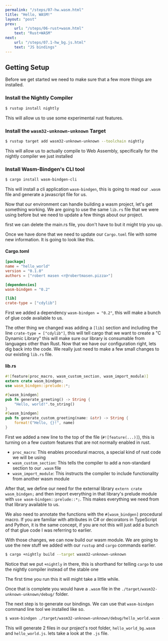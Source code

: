 ```yaml
---
permalink: "/steps/07-hw.wasm.html"
title: "Hello, WASM!"
layout: "post"
prev: 
    url: "/steps/06-rust+wasm.html"
    text: "Rust+WASM"
next:
    url: "/steps/07.1-hw_bg.js.html"
    text: "JS bindings"
---
```

## Getting Setup
<div class="explain">
Before we get started we need to make sure that a few more things are installed.
</div>

### Install the Nightly Compiler

```bash
$ rustup install nightly
```
<p class="explain">This will allow us to use some experimental rust features.</p>

### Install the `wasm32-unknown-unknown` Target
```bash
$ rustup target add wasm32-unknown-unknown --toolchain nightly
```
<p class="explain">This will allow us to actually compile to Web Assembly, specifically for the nightly compiler we just installed</p>

### Install Wasm-Bindgen's CLI tool
```bash
$ cargo install wasm-bindgen-cli
```
<div class="explain">
<p>This will install a cli application <code>wasm-bindgen</code>, this is going to read our <code>.wasm</code> file and generate a javascript file for us.</p>

<p>Now that our environment can handle building a wasm project, let's get something working. We are going to use the same <code>lib.rs</code> file that we were using before but we need to update a few things about our project.</p>

<p>first we can delete the main.rs file, you don't have to but it might trip you up.</p>

<p>Once we have done that we need to update our <code>Cargo.toml</code> file with some new information. It is going to look like this.</p>
</div>

#### Cargo.toml
```toml
[package]
name = "hello_world"
version = "0.1.0"
authors = ["robert masen <r@robertmasen.pizza>"]

[dependencies]
wasm-bindgen = "0.2"

[lib]
crate-type = ["cdylib"]
```
<div class="explain">
<p>First we added a dependency <code>wasm-bindgen = "0.2"</code>, this will make a bunch of glue code available to us. </p>
<p>
The other thing we changed was adding a <code>[lib]</code> section and including the line <code>crate-type = ["cdylib"]</code>, this will tell cargo that we want to create a "C Dynamic Library" this will make sure our library is consumable from languages other than Rust. Now that we have our configuration right, lets dig back into the code. We really just need to make a few small changes to our existing <code>lib.rs</code> file.
</p>
</div>

#### lib.rs
```rust
#![feature(proc_macro, wasm_custom_section, wasm_import_module)]
extern crate wasm_bindgen;
use wasm_bindgen::prelude::*;

#[wasm_bindgen]
pub fn generate_greeting() -> String {
    "Hello, world!".to_string()
}
#[wasm_bindgen]
pub fn generate_custom_greeting(name: &str) -> String {
    format!("Hello, {}!", name)
}
```
<div class="explain">
<p>
First we added a new line to the top of the file (<code>#![feature(...)]</code>), this is turning on a few custom features that are not normally enabled in rust.
</p>
<ul>
<li>
<code>proc_macro</code>: This enables procedural macros, a special kind of rust code we will be using
</li>
<li>
<code>wasm_custom_section</code>: This tells the compiler to add a non-standard section to our <code>.wasm</code> file
</li>
<li>
<code>wasm_import_module</code>: This instructs the compiler to include functionality from another wasm module
</li>
</ul>
<p>
After that, we define our need for the external library <code>extern crate wasm_bindgen;</code> and then import everything in that library's prelude module with <code>use wasm-bindgen::prelude::*;</code>. This makes everything we need from that library available to us.
</p>
<p>
We also need to annotate the functions with the <code>#[wasm_bindgen]</code> procedural macro. If you are familiar with attributes in C# or decorators in TypeScript and Python, it is the same concept, if you are not this will just add a bunch of that glue code I was referring to earlier.
</p>
<p>
With those changes, we can now build our wasm module. We are going to use the new stuff we added with our <code>rustup</code> and <code>cargo</code> commands earlier.
</p>
</div>

```bash
$ cargo +nightly build --target wasm32-unknown-unknown
```
<div class="explain">
<p>Notice that we put <code>+nightly</code> in there, this is shorthand for telling <code>cargo</code> to use the nightly compiler instead of the stable one</p>
<p>The first time you run this it will might take a little while.</p>
<p>Once that is complete you would have a <code>.wasm</code> file in the <code>./target/wasm32-unknown-unknown/debug/</code> folder.</p>
<p>The next step is to generate our bindings. We can use that <code>wasm-bindgen</code> command line tool we installed like so.</p>
</div>

```bash
$ wasm-bindgen ./target/wasm32-unknown-unknown/debug/hello_world.wasm --out-dir .
```

<div class="explain">
This will generate 2 files in our project's root folder, <code>hello_world_bg.wasm</code> and <code>hello_world.js</code>.
lets take a look at the <code>.js</code> file.
</div>